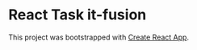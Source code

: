 # React Task it-fusion

This project was bootstrapped with [Create React App](https://github.com/facebook/create-react-app).